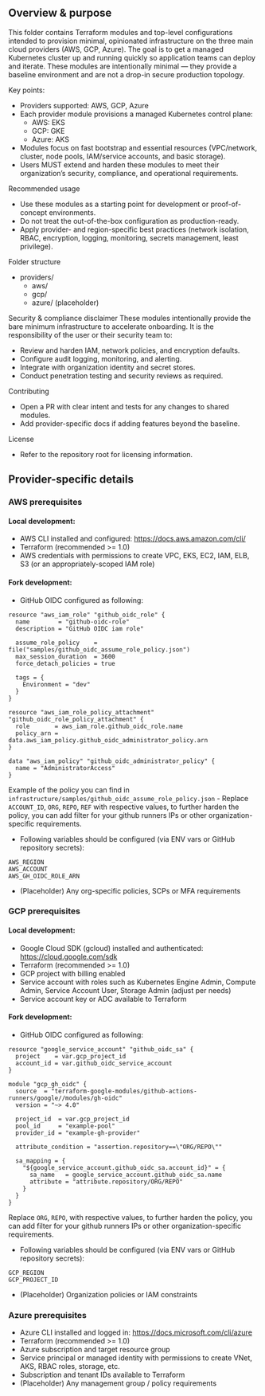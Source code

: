 ## Overview & purpose

This folder contains Terraform modules and top-level configurations intended to provision minimal, opinionated infrastructure on the three main cloud providers (AWS, GCP, Azure). The goal is to get a managed Kubernetes cluster up and running quickly so application teams can deploy and iterate. These modules are intentionally minimal — they provide a baseline environment and are not a drop-in secure production topology.

Key points:
- Providers supported: AWS, GCP, Azure
- Each provider module provisions a managed Kubernetes control plane:
  - AWS: EKS
  - GCP: GKE
  - Azure: AKS
- Modules focus on fast bootstrap and essential resources (VPC/network, cluster, node pools, IAM/service accounts, and basic storage).
- Users MUST extend and harden these modules to meet their organization’s security, compliance, and operational requirements.

Recommended usage
- Use these modules as a starting point for development or proof-of-concept environments.
- Do not treat the out-of-the-box configuration as production-ready.
- Apply provider- and region-specific best practices (network isolation, RBAC, encryption, logging, monitoring, secrets management, least privilege).

Folder structure
- providers/
  - aws/
  - gcp/
  - azure/ (placeholder)

Security & compliance disclaimer
These modules intentionally provide the bare minimum infrastructure to accelerate onboarding. It is the responsibility of the user or their security team to:
- Review and harden IAM, network policies, and encryption defaults.
- Configure audit logging, monitoring, and alerting.
- Integrate with organization identity and secret stores.
- Conduct penetration testing and security reviews as required.

Contributing
- Open a PR with clear intent and tests for any changes to shared modules.
- Add provider-specific docs if adding features beyond the baseline.

License
- Refer to the repository root for licensing information.


## Provider-specific details

### AWS prerequisites
#### Local development:
- AWS CLI installed and configured: https://docs.aws.amazon.com/cli/
- Terraform (recommended >= 1.0)
- AWS credentials with permissions to create VPC, EKS, EC2, IAM, ELB, S3 (or an appropriately-scoped IAM role) 
#### Fork development:
- GitHub OIDC configured as following:
```
resource "aws_iam_role" "github_oidc_role" {
  name        = "github-oidc-role"
  description = "GitHub OIDC iam role"

  assume_role_policy    = file("samples/github_oidc_assume_role_policy.json")
  max_session_duration  = 3600
  force_detach_policies = true

  tags = {
    Environment = "dev"
  }
}

resource "aws_iam_role_policy_attachment" "github_oidc_role_policy_attachment" {
  role       = aws_iam_role.github_oidc_role.name
  policy_arn = data.aws_iam_policy.github_oidc_administrator_policy.arn
}

data "aws_iam_policy" "github_oidc_administrator_policy" {
  name = "AdministratorAccess"
}

```

Example of the policy you can find in `infrastructure/samples/github_oidc_assume_role_policy.json` - Replace `ACCOUNT_ID`, `ORG`, `REPO`, `REF` with respective values, to further harden the policy, you can add filter for your github runners IPs or other organization-specific requirements.

- Following variables should be configured (via ENV vars or GitHub repository secrets):
```
AWS_REGION
AWS_ACCOUNT
AWS_GH_OIDC_ROLE_ARN
```
- (Placeholder) Any org-specific policies, SCPs or MFA requirements

### GCP prerequisites
#### Local development:
- Google Cloud SDK (gcloud) installed and authenticated: https://cloud.google.com/sdk
- Terraform (recommended >= 1.0)
- GCP project with billing enabled
- Service account with roles such as Kubernetes Engine Admin, Compute Admin, Service Account User, Storage Admin (adjust per needs)
- Service account key or ADC available to Terraform
#### Fork development:
- GitHub OIDC configured as following:
```
resource "google_service_account" "github_oidc_sa" {
  project    = var.gcp_project_id
  account_id = var.github_oidc_service_account
}

module "gcp_gh_oidc" {
  source  = "terraform-google-modules/github-actions-runners/google//modules/gh-oidc"
  version = "~> 4.0"

  project_id  = var.gcp_project_id
  pool_id     = "example-pool"
  provider_id = "example-gh-provider"

  attribute_condition = "assertion.repository==\"ORG/REPO\""

  sa_mapping = {
    "${google_service_account.github_oidc_sa.account_id}" = {
      sa_name   = google_service_account.github_oidc_sa.name
      attribute = "attribute.repository/ORG/REPO"
    }
  }
}

```

Replace `ORG`, `REPO`,  with respective values, to further harden the policy, you can add filter for your github runners IPs or other organization-specific requirements.

- Following variables should be configured (via ENV vars or GitHub repository secrets):
```
GCP_REGION
GCP_PROJECT_ID
```
- (Placeholder) Organization policies or IAM constraints

### Azure prerequisites
- Azure CLI installed and logged in: https://docs.microsoft.com/cli/azure
- Terraform (recommended >= 1.0)
- Azure subscription and target resource group
- Service principal or managed identity with permissions to create VNet, AKS, RBAC roles, storage, etc.
- Subscription and tenant IDs available to Terraform
- (Placeholder) Any management group / policy requirements
